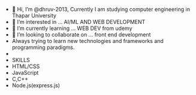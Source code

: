 - 👋 Hi, I’m @dhruv-2013, Currently I am studying computer engineering in Thapar University
- 👀 I’m interested in ... AI/ML AND WEB DEVELOPMENT
- 🌱 I’m currently learning ... WEB DEV from udemy
- 💞️ I’m looking to collaborate on ... front end development
- Always trying to learn new technologies and frameworks and programming paradigms.
- <!--- I have completed learning node js and now I am working on learning mongoDB but as you can see i just begin web developing and now i am working on some projects based on my learning --->
- SKILLS
- HTML/CSS
- JavaScript
- C,C++
- Node.js(express.js)



